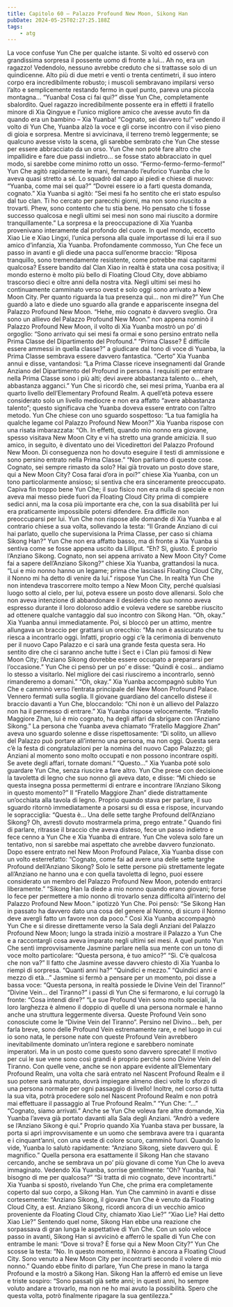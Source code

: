 ```yaml
---
title: Capitolo 60 – Palazzo Profound New Moon, Sikong Han
pubDate: 2024-05-25T02:27:25.188Z
tags:
    - atg
---
```



La voce confuse Yun Che per qualche istante. Si voltò ed osservò con grandissima sorpresa il possente uomo di fronte a lui… Ah no, era un ragazzo! Vedendolo, nessuno avrebbe creduto che si trattasse solo di un quindicenne. Alto più di due metri e venti o trenta centimetri, il suo intero corpo era incredibilmente robusto; i muscoli sembravano impilarsi verso l’alto e semplicemente restando fermo in quel punto, pareva una piccola montagna…
“Yuanba! Cosa ci fai qui?” disse Yun Che, completamente sbalordito. Quel ragazzo incredibilmente possente era in effetti il fratello minore di Xia Qingyue e l’unico migliore amico che avesse avuto fin da quando era un bambino – Xia Yuanba!
“Cognato, sei davvero tu!” vedendo il volto di Yun Che, Yuanba alzò la voce e gli corse incontro con il viso pieno di gioia e sorpresa. Mentre si avvicinava, il terreno tremò leggermente; se qualcuno avesse visto la scena, gli sarebbe sembrato che Yun Che stesse per essere abbracciato da un orso. Yun Che non poté fare altro che impallidire e fare due passi indietro… se fosse stato abbracciato in quel modo, si sarebbe come minimo rotto un osso.
“Fermo-fermo-fermo-fermo!” Yun Che agitò rapidamente le mani, fermando l’euforico Yuanba che lo aveva quasi stretto a sé. Lo squadrò dal capo ai piedi e chiese di nuovo: “Yuanba, come mai sei qua?”
“Dovrei essere io a farti questa domanda, cognato.” Xia Yuanba si agitò: “Sei mesi fa ho sentito che eri stato espulso dal tuo clan. Ti ho cercato per parecchi giorni, ma non sono riuscito a trovarti. Phew, sono contento che tu stia bene. Ho pensato che ti fosse successo qualcosa e negli ultimi sei mesi non sono mai riuscito a dormire tranquillamente.”
La sorpresa e la preoccupazione di Xia Yuanba provenivano interamente dal profondo del cuore. In quel mondo, eccetto Xiao Lie e Xiao Lingxi, l’unica persona alla quale importasse di lui era il suo amico d’infanzia, Xia Yuanba. Profondamente commosso, Yun Che fece un passo in avanti e gli diede una pacca sull’enorme braccio: “Riposa tranquillo, sono tremendamente resistente, come potrebbe mai capitarmi qualcosa? Essere bandito dal Clan Xiao in realtà è stata una cosa positiva; il mondo esterno è molto più bello di Floating Cloud City, dove abbiamo trascorso dieci e oltre anni della nostra vita. Negli ultimi sei mesi ho continuamente camminato verso ovest e solo oggi sono arrivato a New Moon City. Per quanto riguarda la tua presenza qui… non mi dire?”
Yun Che guardò a lato e diede uno sguardo alla grande e appariscente insegna del Palazzo Profound New Moon.
“Hehe, mio cognato è davvero sveglio. Ora sono un allievo del Palazzo Profound New Moon.” non appena nominò il Palazzo Profound New Moon, il volto di Xia Yuanba mostrò un po’ di orgoglio: “Sono arrivato qui sei mesi fa ormai e sono persino entrato nella Prima Classe del Dipartimento del Profound.”
“Prima Classe? È difficile essere ammessi in quella classe?” a giudicare dal tono di voce di Yuanba, la Prima Classe sembrava essere davvero fantastica.
“Certo” Xia Yuanba annuì e disse, vantandosi: “La Prima Classe riceve insegnamenti dal Grande Anziano del Dipartimento del Profound in persona. I requisiti per entrare nella Prima Classe sono i più alti; devi avere abbastanza talento o… eheh, abbastanza agganci.”
Yun Che si ricordò che, sei mesi prima, Yuanba era al quarto livello dell’Elementary Profound Realm. A quell’età poteva essere considerato solo un livello mediocre e non era affatto “avere abbastanza talento”; questo significava che Yuanba doveva essere entrato con l’altro metodo. Yun Che chiese con uno sguardo sospettoso: “La tua famiglia ha qualche legame col Palazzo Profound New Moon?”
Xia Yuanba rispose con una risata imbarazzata: “Oh. In effetti, quando mio nonno era giovane, spesso visitava New Moon City e vi ha stretto una grande amicizia. Il suo amico, in seguito, è diventato uno dei Vicedirettori del Palazzo Profound New Moon. Di conseguenza non ho dovuto eseguire il testi di ammissione e sono persino entrato nella Prima Classe.”
“Non parliamo di queste cose. Cognato, sei sempre rimasto da solo? Hai già trovato un posto dove stare, qui a New Moon City? Cosa farai d’ora in poi?” chiese Xia Yuanba, con un tono particolarmente ansioso; si sentiva che era sinceramente preoccupato. Capiva fin troppo bene Yun Che; il suo fisico non era nulla di speciale e non aveva mai messo piede fuori da Floating Cloud City prima di compiere sedici anni, ma la cosa più importante era che, con la sua disabilità per lui era praticamente impossibile potersi difendere. Era difficile non preoccuparsi per lui.
Yun Che non rispose alle domande di Xia Yuanba e al contrario chiese a sua volta, sollevando la testa: “Il Grande Anziano di cui hai parlato, quello che supervisiona la Prima Classe, per caso si chiama Sikong Han?” Yun Che non era affatto basso, ma di fronte a Xia Yuanba si sentiva come se fosse appena uscito da Lilliput.
“Eh? Sì, giusto. È proprio l’Anziano Sikong. Cognato, non sei appena arrivato a New Moon City? Come fai a sapere dell’Anziano Sikong?” chiese Xia Yuanba, grattandosi la nuca.
“Lui e mio nonno hanno un legame; prima che lasciassi Floating Cloud City, il Nonno mi ha detto di venire da lui.” rispose Yun Che.
In realtà Yun Che non intendeva trascorrere molto tempo a New Moon City, perché qualsiasi luogo sotto al cielo, per lui, poteva essere un posto dove allenarsi. Solo che non aveva intenzione di abbandonare il desiderio che suo nonno aveva espresso durante il loro doloroso addio e voleva vedere se sarebbe riuscito ad ottenere qualche vantaggio dal suo incontro con Sikong Han.
“Oh, okay.” Xia Yuanba annuì immediatamente. Poi, si bloccò per un attimo, mentre allungava un braccio per grattarsi un orecchio: “Ma non è assicurato che tu riesca a incontrarlo oggi. Infatti, proprio oggi c’è la cerimonia di benvenuto per il nuovo Capo Palazzo e ci sarà una grande festa questa sera. Ho sentito dire che ci saranno anche tutte i Sect e i Clan più famosi di New Moon City; l’Anziano Sikong dovrebbe essere occupato a prepararsi per l’occasione.”
Yun Che ci pensò per un po’ e disse: “Quindi è così… andiamo lo stesso a visitarlo. Nel migliore dei casi riusciremo a incontrarlo, sennò rimanderemo a domani.”
“Oh, okay.”
Xia Yuanba accompagnò subito Yun Che e camminò verso l’entrata principale del New Moon Profound Palace. Vennero fermati sulla soglia. Il giovane guardiano del cancello distese il braccio davanti a Yun Che, bloccandolo: “Chi non è un allievo del Palazzo non ha il permesso di entrare.” Xia Yuanba rispose velocemente. “Fratello Maggiore Zhan, lui è mio cognato, ha degli affari da sbrigare con l’Anziano Sikong.”
La persona che Yuanba aveva chiamato “Fratello Maggiore Zhan” aveva uno sguardo solenne e disse rispettosamente: “Di solito, un allievo del Palazzo può portare all’interno una persona, ma non oggi. Questa sera c’è la festa di congratulazioni per la nomina del nuovo Capo Palazzo; gli Anziani al momento sono molto occupati e non possono incontrare ospiti. Se avete degli affari, tornate domani.”
“Questo…” Xia Yuanba poté solo guardare Yun Che, senza riuscire a fare altro.
Yun Che prese con decisione la tavoletta di legno che suo nonno gli aveva dato, e disse: “Mi chiedo se questa insegna possa permettermi di entrare e incontrare l’Anziano Sikong in questo momento?”
Il “Fratello Maggiore Zhan” diede distrattamente un’occhiata alla tavola di legno. Proprio quando stava per parlare, il suo sguardo ritornò immediatamente a posarsi su di essa e rispose, incurvando le sopracciglia: “Questa è… Una delle sette targhe Profound dell’Anziano Sikong? Oh, avresti dovuto mostrarmela prima, prego entrate.”
Quando finì di parlare, ritrasse il braccio che aveva disteso, fece un passo indietro e fece cenno a Yun Che e Xia Yuanba di entrare.
Yun Che voleva solo fare un tentativo, non si sarebbe mai aspettato che avrebbe davvero funzionato. Dopo essere entrato nel New Moon Profound Palace, Xia Yuanba disse con un volto esterrefatto: “Cognato, come fai ad avere una delle sette targhe Profound dell’Anziano Sikong? Solo le sette persone più strettamente legate all’Anziano ne hanno una e con quella tavoletta di legno, puoi essere considerato un membro del Palazzo Profound New Moon, potendo entrarci liberamente.”
“Sikong Han la diede a mio nonno quando erano giovani; forse lo fece per permettere a mio nonno di trovarlo senza difficoltà all’interno del Palazzo Profound New Moon.” ipotizzò Yun Che. Poi pensò: “Se Sikong Han in passato ha davvero dato una cosa del genere al Nonno, di sicuro il Nonno deve avergli fatto un favore non da poco.”
Così Xia Yuanba accompagnò Yun Che e si diresse direttamente verso la Sala degli Anziani del Palazzo Profound New Moon; lungo la strada iniziò a mostrare il Palazzo a Yun Che e a raccontargli cosa aveva imparato negli ultimi sei mesi.
A quel punto Yun Che sentì improvvisamente Jasmine parlare nella sua mente con un tono di voce molto particolare: “Questa persona, è tuo amico?”
“Sì. C’è qualcosa che non va?” Il fatto che Jasmine avesse davvero chiesto di Xia Yuanba lo riempì di sorpresa.
“Quanti anni ha?”
“Quindici e mezzo.”
“Quindici anni e mezzo di età…” Jasmine si fermò a pensare per un momento, poi disse a bassa voce: “Questa persona, in realtà possiede le Divine Vein del Tiranno!”
“Divine Vein… del Tiranno?” i passi di Yun Che si fermarono, e lui corrugò la fronte: “Cosa intendi dire?”
“Le sue Profound Vein sono molto speciali, la loro larghezza è almeno il doppio di quelle di una persona normale e hanno anche una struttura leggermente diversa. Queste Profound Vein sono conosciute come le “Divine Vein del Tiranno”. Persino nel Divino… beh, per farla breve, sono delle Profound Vein estremamente rare, e nel luogo in cui io sono nata, le persone nate con queste Profound Vein avrebbero inevitabilmente dominato un’intera regione e sarebbero nominate imperatori. Ma in un posto come questo sono davvero sprecate! Il motivo per cui le sue vene sono così grandi è proprio perché sono Divine Vein del Tiranno. Con quelle vene, anche se non appare evidente all’Elementary Profound Realm, una volta che sarà entrato nel Nascent Profound Realm e il suo potere sarà maturato, dovrà impiegare almeno dieci volte lo sforzo di una persona normale per ogni passaggio di livello! Inoltre, nel corso di tutta la sua vita, potrà procedere solo nel Nascent Profound Realm e non potrà mai effettuare il passaggio al True Profound Realm.”
“Yun Che: “…”
“Cognato, siamo arrivati.”
Anche se Yun Che voleva fare altre domande, Xia Yuanba l’aveva già portato davanti alla Sala degli Anziani.
“Andrò a vedere se l’Anziano Sikong è qui.”
Proprio quando Xia Yuanba stava per bussare, la porta si aprì improvvisamente e un uomo che sembrava avere tra i quaranta e i cinquant’anni, con una veste di colore scuro, camminò fuori. Quando lo vide, Yuanba lo salutò rapidamente: “Anziano Sikong, siete davvero qui. È magnifico.”
Quella persona era esattamente il Sikong Han che stavano cercando, anche se sembrava un po’ più giovane di come Yun Che lo aveva immaginato. Vedendo Xia Yuanba, sorrise gentilmente: “Oh? Yuanba, hai bisogno di me per qualcosa?”
“Si tratta di mio cognato, deve incontrarti.” Xia Yuanba si spostò, rivelando Yun Che, che prima era completamente coperto dal suo corpo, a Sikong Han.
Yun Che camminò in avanti e disse cortesemente: “Anziano Sikong, il giovane Yun Che è venuto da Floating Cloud City, a est. Anziano Sikong, ricordi ancora di un vecchio amico proveniente da Floating Cloud City, chiamato Xiao Lie?”
“Xiao Lie? Hai detto Xiao Lie?”
Sentendo quel nome, Sikong Han ebbe una reazione che sorpassava di gran lunga le aspettative di Yun Che. Con un solo veloce passo in avanti, Sikong Han si avvicinò e afferrò le spalle di Yun Che con entrambe le mani: “Dove si trova? È forse qui a New Moon City?”
Yun Che scosse la testa: “No. In questo momento, il Nonno è ancora a Floating Cloud City. Sono venuto a New Moon City per incontrarti secondo il volere di mio nonno.”
Quando ebbe finito di parlare, Yun Che prese in mano la targa Profound e la mostrò a Sikong Han.
Sikong Han la afferrò ed emise un lieve e triste sospiro: “Sono passati già sette anni; in questi anni, ho sempre voluto andare a trovarlo, ma non ne ho mai avuto la possibilità. Spero che questa volta, potrò finalmente ripagare la sua gentilezza.”

